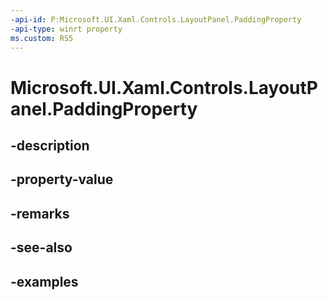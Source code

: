 ```yaml
---
-api-id: P:Microsoft.UI.Xaml.Controls.LayoutPanel.PaddingProperty
-api-type: winrt property
ms.custom: RS5
---
```


<!-- Property syntax.
public DependencyProperty PaddingProperty { get; }
-->

# Microsoft.UI.Xaml.Controls.LayoutPanel.PaddingProperty

## -description

## -property-value

## -remarks

## -see-also

## -examples

